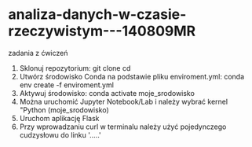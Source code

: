 # analiza-danych-w-czasie-rzeczywistym---140809MR
zadania z ćwiczeń


1. Sklonuj repozytorium:
  git clone
  cd
2. Utwórz środowisko Conda na podstawie pliku enviroment.yml:
  conda env create -f enviroment.yml
3. Aktywuj środowisko:
  conda activate moje_srodowisko
4. Można uruchomić Jupyter Notebook/Lab i należy wybrać kernel
  "Python (moje_srodowisko)
5. Uruchom aplikację Flask
6. Przy wprowadzaniu curl w terminalu należy użyć pojedynczego cudzysłowu do linku '.....'  
